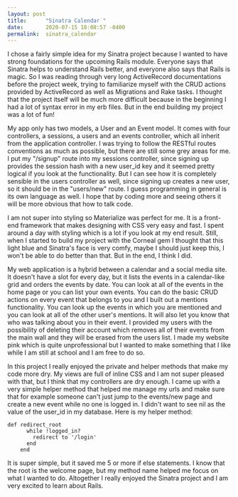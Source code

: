 ```yaml
---
layout: post
title:      "Sinatra Calendar "
date:       2020-07-15 18:08:57 -0400
permalink:  sinatra_calendar
---
```



I chose a fairly simple idea for my Sinatra project because I wanted to have strong foundations for the upcoming Rails module. Everyone says that Sinatra helps to understand Rails better, and everyone also says that Rails is magic. So I was reading through very long ActiveRecord documentations before the project week, trying to familiarize myself with the CRUD actions provided by ActiveRecord as well as Migrations and Rake tasks. I thought that the project itself will be much more difficult because in the beginning I had a lot of syntax error in my erb files. But in the end building my project was a lot of fun! 

My app only has two models, a User and an Event model. It comes with four controllers, a sessions, a users and an events controller, which all inherit from the application controller. I was trying to follow the RESTful routes conventions as much as possible, but there are still some grey areas for me. I put my "/signup" route into my sessions controller, since signing up provides the session hash with a new user_id key and it seemed pretty logical if you look at the functionality. But I can see how it is completely sensible in the users controller as well, since signing up creates a new user, so it should be in the "users/new" route. I guess programming in general is its own language as well. I hope that by coding more and seeing others it will be more obvious that how to talk code. 

I am not super into styling so Materialize was perfect for me. It is a front-end framework that makes designing with CSS very easy and fast. I spent around a day with styling which is a lot if you look at my end result. Still, when I started to build my project with the Corneal gem I thought that this light blue and Sinatra's face is very comfy, maybe I should just keep this, I won't be able to do better than that. But in the end, I think I did. 

My web application is a hybrid between a calendar and a social media site. It doesn't have a slot for every day, but it lists the events in a calendar-like grid and orders the events by date. You can look at all of the events in the home page or you can list your own events. You can do the basic CRUD actions on every event that belongs to you and I built out a mentions functionality. You can look up the events in which you are mentioned and you can look at all of the other user's mentions. It will also let you know that who was talking about you in their event. I provided my users with the possibility of deleting their account which removes all of their events from the main wall and they will be erased from the users list. I made my website pink which is quite unprofessional but I wanted to make something that I like while I am still at school and I am free to do so. 

In this project I really enjoyed the private and helper methods that make my code more dry. My views are full of inline CSS and I am not super pleased with that, but I think that my controllers are dry enough. I came up with a very simple helper method that helped me manage my urls and make sure that for example someone can't just jump to the events/new page and create a new event while no one is logged in. I didn't want to see nil as the value of the user_id in my database. 
Here is my helper method:

```
def redirect_root
      while !logged_in? 
        redirect to '/login'
      end 
    end 
```

It is super simple, but it saved me 5 or more if else statements. I know that the root is the welcome page, but my method name helped me focus on what I wanted to do. Altogether I really enjoyed the Sinatra project and I am very excited to learn about Rails. 
